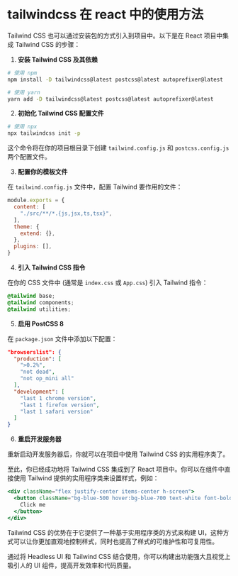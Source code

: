 <!--
 * @Author: shgopher shgopher@gmail.com
 * @Date: 2024-03-14 16:28:56
 * @LastEditors: shgopher shgopher@gmail.com
 * @LastEditTime: 2024-03-14 16:29:01
 * @FilePath: /TSFamily/tailwindcss/install/README.md
 * @Description: 
 * 
 * Copyright (c) 2024 by shgopher, All Rights Reserved. 
-->
# tailwindcss 在 react 中的使用方法

Tailwind CSS 也可以通过安装包的方式引入到项目中。以下是在 React 项目中集成 Tailwind CSS 的步骤：

1. **安装 Tailwind CSS 及其依赖**

```bash
# 使用 npm
npm install -D tailwindcss@latest postcss@latest autoprefixer@latest

# 使用 yarn
yarn add -D tailwindcss@latest postcss@latest autoprefixer@latest
```

2. **初始化 Tailwind CSS 配置文件**

```bash
# 使用 npx
npx tailwindcss init -p
```

这个命令将在你的项目根目录下创建 `tailwind.config.js` 和 `postcss.config.js` 两个配置文件。

3. **配置你的模板文件**

在 `tailwind.config.js` 文件中，配置 Tailwind 要作用的文件：

```js
module.exports = {
  content: [
    "./src/**/*.{js,jsx,ts,tsx}",
  ],
  theme: {
    extend: {},
  },
  plugins: [],
}
```

4. **引入 Tailwind CSS 指令**

在你的 CSS 文件中 (通常是 `index.css` 或 `App.css`) 引入 Tailwind 指令：

```css
@tailwind base;
@tailwind components;
@tailwind utilities;
```

5. **启用 PostCSS 8**

在 `package.json` 文件中添加以下配置：

```json
"browserslist": {
  "production": [
    ">0.2%",
    "not dead",
    "not op_mini all"
  ],
  "development": [
    "last 1 chrome version",
    "last 1 firefox version",
    "last 1 safari version"
  ]
}
```

6. **重启开发服务器**

重新启动开发服务器后，你就可以在项目中使用 Tailwind CSS 的实用程序类了。

至此，你已经成功地将 Tailwind CSS 集成到了 React 项目中。你可以在组件中直接使用 Tailwind 提供的实用程序类来设置样式，例如：

```jsx
<div className="flex justify-center items-center h-screen">
  <button className="bg-blue-500 hover:bg-blue-700 text-white font-bold py-2 px-4 rounded">
    Click me
  </button>
</div>
```

Tailwind CSS 的优势在于它提供了一种基于实用程序类的方式来构建 UI，这种方式可以让你更加直观地控制样式，同时也提高了样式的可维护性和可复用性。

通过将 Headless UI 和 Tailwind CSS 结合使用，你可以构建出功能强大且视觉上吸引人的 UI 组件，提高开发效率和代码质量。